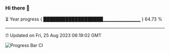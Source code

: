 ### Hi there 👋

⏳ Year progress { ███████████████████▁▁▁▁▁▁▁▁▁▁▁ } 64.73 %

---

⏰ Updated on Fri, 25 Aug 2023 06:19:02 GMT

![Progress Bar CI](https://github.com/liununu/liununu/workflows/Progress%20Bar%20CI/badge.svg)
